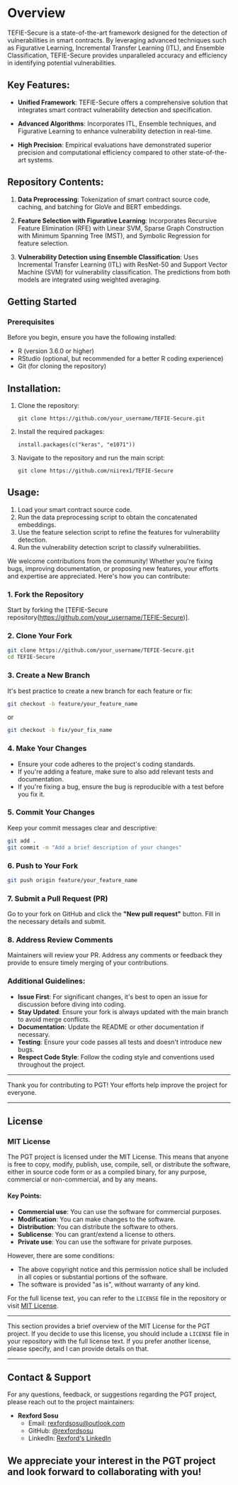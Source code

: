 # Overview

TEFIE-Secure is a state-of-the-art framework designed for the detection of vulnerabilities in smart contracts. By leveraging advanced techniques such as Figurative Learning, Incremental Transfer Learning (ITL), and Ensemble Classification, TEFIE-Secure provides unparalleled accuracy and efficiency in identifying potential vulnerabilities.

## Key Features:

- **Unified Framework**: TEFIE-Secure offers a comprehensive solution that integrates smart contract vulnerability detection and specification.
  
- **Advanced Algorithms**: Incorporates ITL, Ensemble techniques, and Figurative Learning to enhance vulnerability detection in real-time.
  
- **High Precision**: Empirical evaluations have demonstrated superior precision and computational efficiency compared to other state-of-the-art systems.

## Repository Contents:

1. **Data Preprocessing**: Tokenization of smart contract source code, caching, and batching for GloVe and BERT embeddings.

2. **Feature Selection with Figurative Learning**: Incorporates Recursive Feature Elimination (RFE) with Linear SVM, Sparse Graph Construction with Minimum Spanning Tree (MST), and Symbolic Regression for feature selection.

3. **Vulnerability Detection using Ensemble Classification**: Uses Incremental Transfer Learning (ITL) with ResNet-50 and Support Vector Machine (SVM) for vulnerability classification. The predictions from both models are integrated using weighted averaging.

## Getting Started
### Prerequisites

Before you begin, ensure you have the following installed:

- R (version 3.6.0 or higher)
- RStudio (optional, but recommended for a better R coding experience)
- Git (for cloning the repository)

## Installation:

1. Clone the repository:
   ```
   git clone https://github.com/your_username/TEFIE-Secure.git
   ```

2. Install the required packages:
   ```
   install.packages(c("keras", "e1071"))
   ```

3. Navigate to the repository and run the main script:
   ```
   git clone https://github.com/niirex1/TEFIE-Secure
   ```

## Usage:

1. Load your smart contract source code.
2. Run the data preprocessing script to obtain the concatenated embeddings.
3. Use the feature selection script to refine the features for vulnerability detection.
4. Run the vulnerability detection script to classify vulnerabilities.

We welcome contributions from the community! Whether you're fixing bugs, improving documentation, or proposing new features, your efforts and expertise are appreciated. Here's how you can contribute:

### 1. **Fork the Repository**

Start by forking the [TEFIE-Secure repository(https://github.com/your_username/TEFIE-Secure)].

### 2. **Clone Your Fork**

```bash
git clone https://github.com/your_username/TEFIE-Secure.git
cd TEFIE-Secure
```

### 3. **Create a New Branch**

It's best practice to create a new branch for each feature or fix:

```bash
git checkout -b feature/your_feature_name
```
or
```bash
git checkout -b fix/your_fix_name
```

### 4. **Make Your Changes**

- Ensure your code adheres to the project's coding standards.
- If you're adding a feature, make sure to also add relevant tests and documentation.
- If you're fixing a bug, ensure the bug is reproducible with a test before you fix it.

### 5. **Commit Your Changes**

Keep your commit messages clear and descriptive:

```bash
git add .
git commit -m "Add a brief description of your changes"
```

### 6. **Push to Your Fork**

```bash
git push origin feature/your_feature_name
```

### 7. **Submit a Pull Request (PR)**

Go to your fork on GitHub and click the **"New pull request"** button. Fill in the necessary details and submit.

### 8. **Address Review Comments**

Maintainers will review your PR. Address any comments or feedback they provide to ensure timely merging of your contributions.

### Additional Guidelines:

- **Issue First**: For significant changes, it's best to open an issue for discussion before diving into coding.
- **Stay Updated**: Ensure your fork is always updated with the main branch to avoid merge conflicts.
- **Documentation**: Update the README or other documentation if necessary.
- **Testing**: Ensure your code passes all tests and doesn't introduce new bugs.
- **Respect Code Style**: Follow the coding style and conventions used throughout the project.

---

Thank you for contributing to PGT! Your efforts help improve the project for everyone.

---

## License

### MIT License

The PGT project is licensed under the MIT License. This means that anyone is free to copy, modify, publish, use, compile, sell, or distribute the software, either in source code form or as a compiled binary, for any purpose, commercial or non-commercial, and by any means.

#### Key Points:

- **Commercial use**: You can use the software for commercial purposes.
- **Modification**: You can make changes to the software.
- **Distribution**: You can distribute the software to others.
- **Sublicense**: You can grant/extend a license to others.
- **Private use**: You can use the software for private purposes.

However, there are some conditions:

- The above copyright notice and this permission notice shall be included in all copies or substantial portions of the software.
- The software is provided "as is", without warranty of any kind.

For the full license text, you can refer to the `LICENSE` file in the repository or visit [MIT License](https://opensource.org/licenses/MIT).

---

This section provides a brief overview of the MIT License for the PGT project. If you decide to use this license, you should include a `LICENSE` file in your repository with the full license text. If you prefer another license, please specify, and I can provide details on that.

---

## Contact & Support

For any questions, feedback, or suggestions regarding the PGT project, please reach out to the project maintainers:

- **Rexford Sosu**
  - Email: rexfordsosu@outlook.com
  - GitHub: [@rexfordsosu](https://github.com/niirex1)
  - LinkedIn: [Rexford's LinkedIn](https://www.linkedin.com/in/rexford-sosu-b4593b57/)

We appreciate your interest in the PGT project and look forward to collaborating with you!
---
